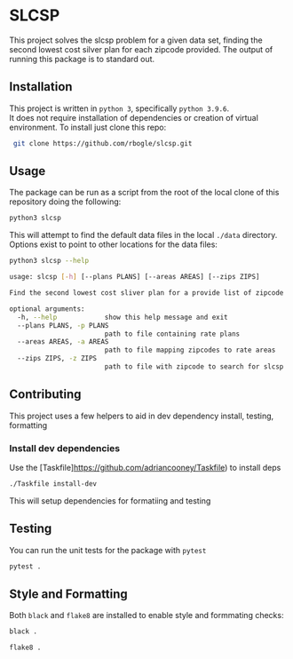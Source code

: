 # SLCSP
This project solves the slcsp problem for a given data set, finding the second lowest cost silver plan for each zipcode provided.
The output of running this package is to standard out. 

## Installation
This project is written in `python 3`, specifically `python 3.9.6`.  
It does not require installation of dependencies or creation of virtual environment.
To install just clone this repo:
```bash
 git clone https://github.com/rbogle/slcsp.git
```

## Usage
The package can be run as a script from the root of the local clone of this repository doing the following:

```bash
python3 slcsp
```

This will attempt to find the default data files in the local `./data` directory.  
Options exist to point to other locations for the data files:
```bash
python3 slcsp --help

usage: slcsp [-h] [--plans PLANS] [--areas AREAS] [--zips ZIPS]

Find the second lowest cost sliver plan for a provide list of zipcode

optional arguments:
  -h, --help            show this help message and exit
  --plans PLANS, -p PLANS
                        path to file containing rate plans
  --areas AREAS, -a AREAS
                        path to file mapping zipcodes to rate areas
  --zips ZIPS, -z ZIPS  
                        path to file with zipcode to search for slcsp

```



## Contributing
This project uses a few helpers to aid in dev dependency install, testing, formatting

### Install dev dependencies 
Use the [Taskfile]https://github.com/adriancooney/Taskfile) to install deps

```bash
./Taskfile install-dev
```
This will setup dependencies for formatiing and testing

## Testing
You can run the unit tests for the package with `pytest`
```bash
pytest .
```

## Style and Formatting
Both `black` and `flake8` are installed to enable style and formmating checks:

```bash
black .
```

```bash
flake8 .
```
